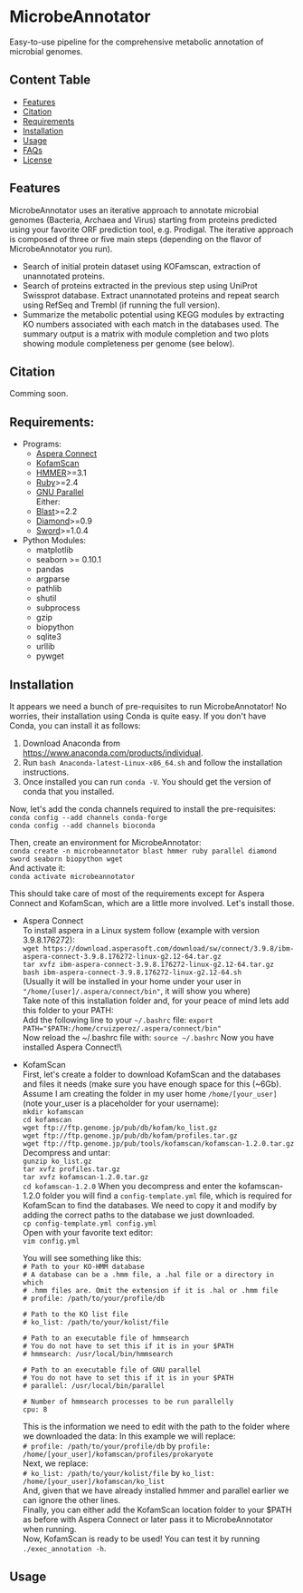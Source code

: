 # MicrobeAnnotator
Easy-to-use pipeline for the comprehensive metabolic annotation of microbial genomes.

## Content Table
  * [Features](#features)
  * [Citation](#citation)
  * [Requirements](#requirements)
  * [Installation](#installation)
  * [Usage](#usage)
  * [FAQs](#faqs)
  * [License](#license)

## Features
MicrobeAnnotator uses an iterative approach to annotate microbial genomes (Bacteria, Archaea and Virus) starting from proteins predicted using your favorite ORF prediction tool, e.g. Prodigal.
The iterative approach is composed of three or five main steps (depending on the flavor of MicrobeAnnotator you run).
- Search of initial protein dataset using KOFamscan, extraction of unannotated proteins.
- Search of proteins extracted in the previous step using UniProt Swissprot database. Extract unannotated proteins and repeat search using RefSeq and Trembl (if running the full version).
- Summarize the metabolic potential using KEGG modules by extracting KO numbers associated with each match in the databases used. The summary output is a matrix with module completion and two plots showing module completeness per genome (see below).

## Citation
Comming soon.

## Requirements:
- Programs:
   - [Aspera Connect](https://downloads.asperasoft.com/connect2/)
   - [KofamScan](https://github.com/takaram/kofam_scan)
   - [HMMER](http://hmmer.org/)>=3.1
   - [Ruby](https://www.ruby-lang.org/en/)>=2.4
   - [GNU Parallel](https://www.gnu.org/software/parallel/)\
Either:
   - [Blast](https://ftp.ncbi.nlm.nih.gov/blast/executables/blast+/LATEST/)>=2.2
   - [Diamond](https://github.com/bbuchfink/diamond)>=0.9
   - [Sword](https://github.com/rvaser/sword)>=1.0.4
- Python Modules:
   - matplotlib
   - seaborn >= 0.10.1
   - pandas
   - argparse
   - pathlib
   - shutil
   - subprocess
   - gzip
   - biopython
   - sqlite3
   - urllib
   - pywget

## Installation
It appears we need a bunch of pre-requisites to run MicrobeAnnotator! No worries, their installation using Conda is quite easy. If you don't have Conda, you can install it as follows:
1. Download Anaconda from https://www.anaconda.com/products/individual.
2. Run `bash Anaconda-latest-Linux-x86_64.sh` and follow the installation instructions.
3. Once installed you can run `conda -V`. You should get the version of conda that you installed.

Now, let's add the conda channels required to install the pre-requisites:\
`conda config --add channels conda-forge`\
`conda config --add channels bioconda`

Then, create an environment for MicrobeAnnotator:\
`conda create -n microbeannotator blast hmmer ruby parallel diamond sword seaborn biopython wget`\
And activate it:\
`conda activate microbeannotator`

This should take care of most of the requirements except for Aspera Connect and KofamScan, which are a little more involved. Let's install those.
- Aspera Connect\
    To install aspera in a Linux system follow (example with version 3.9.8.176272):\
    `wget https://download.asperasoft.com/download/sw/connect/3.9.8/ibm-aspera-connect-3.9.8.176272-linux-g2.12-64.tar.gz`\
    `tar xvfz ibm-aspera-connect-3.9.8.176272-linux-g2.12-64.tar.gz`\
    `bash ibm-aspera-connect-3.9.8.176272-linux-g2.12-64.sh`\
    (Usually it will be installed in your home under your user in `"/home/[user]/.aspera/connect/bin"`, it will show you where)\
    Take note of this installation folder and, for your peace of mind lets add this folder to your PATH:\
    Add the following line to your `~/.bashrc` file: `export PATH="$PATH:/home/cruizperez/.aspera/connect/bin"`\
    Now reload the ~/.bashrc file with: `source ~/.bashrc`
    Now you have installed Aspera Connect!\
- KofamScan\
    First, let's create a folder to download KofamScan and the databases and files it needs (make sure you have enough space for this (~6Gb). Assume I am creating the folder in my user home `/home/[your_user]` (note your_user is a placeholder for your username):\
    `mkdir kofamscan`\
    `cd kofamscan`\
    `wget ftp://ftp.genome.jp/pub/db/kofam/ko_list.gz`\
    `wget ftp://ftp.genome.jp/pub/db/kofam/profiles.tar.gz`\
    `wget ftp://ftp.genome.jp/pub/tools/kofamscan/kofamscan-1.2.0.tar.gz`\
    Decompress and untar:\
    `gunzip ko_list.gz`\
    `tar xvfz profiles.tar.gz`\
    `tar xvfz kofamscan-1.2.0.tar.gz`\
    `cd kofamscan-1.2.0`
    When you decompress and enter the kofamscan-1.2.0 folder you will find a `config-template.yml` file, which is required for KofamScan to find the databases. We need to copy it and modify by adding the correct paths to the database we just downloaded.\
    `cp config-template.yml config.yml`\
    Open with your favorite text editor:\
    `vim config.yml`
    
    You will see something like this:\
    `# Path to your KO-HMM database`\
    `# A database can be a .hmm file, a .hal file or a directory in which`\
    `# .hmm files are. Omit the extension if it is .hal or .hmm file`\
    `# profile: /path/to/your/profile/db`

    `# Path to the KO list file`\
    `# ko_list: /path/to/your/kolist/file`

    `# Path to an executable file of hmmsearch`\
    `# You do not have to set this if it is in your $PATH`\
    `# hmmsearch: /usr/local/bin/hmmsearch`

    `# Path to an executable file of GNU parallel`\
    `# You do not have to set this if it is in your $PATH`\
    `# parallel: /usr/local/bin/parallel`

    `# Number of hmmsearch processes to be run parallelly`\
    `cpu: 8`
    
    This is the information we need to edit with the path to the folder where we downloaded the data:
    In this example we will replace:\
    `# profile: /path/to/your/profile/db` by `profile: /home/[your_user]/kofamscan/profiles/prokaryote`\
    Next, we replace:\
    `# ko_list: /path/to/your/kolist/file` by `ko_list: /home/[your_user]/kofamscan/ko_list`\
    And, given that we have already installed hmmer and parallel earlier we can ignore the other lines.\
    Finally, you can either add the KofamScan location folder to your $PATH as before with Aspera Connect or later pass it to MicrobeAnnotator when running.\
    Now, KofamScan is ready to be used! You can test it by running `./exec_annotation -h`.
    
## Usage

    
    
    
 
  
  
